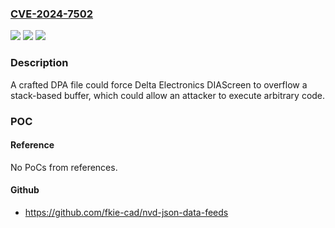 ### [CVE-2024-7502](https://cve.mitre.org/cgi-bin/cvename.cgi?name=CVE-2024-7502)
![](https://img.shields.io/static/v1?label=Product&message=DIAScreen&color=blue)
![](https://img.shields.io/static/v1?label=Version&message=0%3C%201.4.2%20&color=brighgreen)
![](https://img.shields.io/static/v1?label=Vulnerability&message=CWE-121%20Stack-Based%20Buffer%20Overflow&color=brighgreen)

### Description

A crafted DPA file could force Delta Electronics DIAScreen to overflow a stack-based buffer, which could allow an attacker to execute arbitrary code.

### POC

#### Reference
No PoCs from references.

#### Github
- https://github.com/fkie-cad/nvd-json-data-feeds

